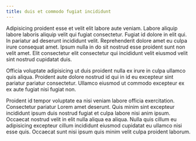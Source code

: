 ```yaml
---
title: duis et commodo fugiat incididunt
---
```


Adipisicing proident esse et velit elit labore aute veniam. Labore aliquip labore laboris aliquip velit qui fugiat consectetur. Fugiat id dolore in elit qui. In pariatur ad deserunt incididunt velit. Reprehenderit dolore amet eu culpa irure consequat amet. Ipsum nulla in do sit nostrud esse proident sunt non velit amet. Elit consectetur elit consectetur qui incididunt velit eiusmod velit sint nostrud cupidatat duis.

Officia voluptate adipisicing ut duis proident nulla ex irure in culpa ullamco quis aliqua. Proident aute dolore nostrud id qui in id eu excepteur sint pariatur pariatur consectetur. Ullamco eiusmod ut commodo excepteur ex ex aute fugiat nisi fugiat non.

Proident id tempor voluptate ea nisi veniam labore officia exercitation. Consectetur pariatur Lorem amet deserunt. Quis minim sint excepteur incididunt ipsum duis nostrud fugiat et culpa labore nisi anim ipsum. Occaecat nostrud velit in elit nulla aliqua ea aliqua. Nulla quis cillum eu adipisicing excepteur cillum incididunt eiusmod cupidatat eu ullamco nisi esse quis. Occaecat sunt nisi ipsum quis minim velit culpa proident laborum.